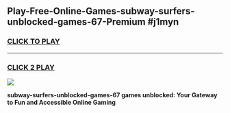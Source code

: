 
## Play-Free-Online-Games-subway-surfers-unblocked-games-67-Premium #j1myn
<h3>
<a href="https://premium.freeplayer.one?title=subway-surfers-unblocked-games-67&ref=8M">CLICK TO PLAY</a></h3>
<hr>

<h3>
<a href="https://premium.freeplayer.one?title=subway-surfers-unblocked-games-67&ref=8M">CLICK 2 PLAY</a>
  
</h3>

<a href="https://premium.freeplayer.one?title=subway-surfers-unblocked-games-67&ref=8M"><img src="https://clearcache.store/games.png"></a>


**subway-surfers-unblocked-games-67 games unblocked: Your Gateway to Fun and Accessible Online Gaming**
